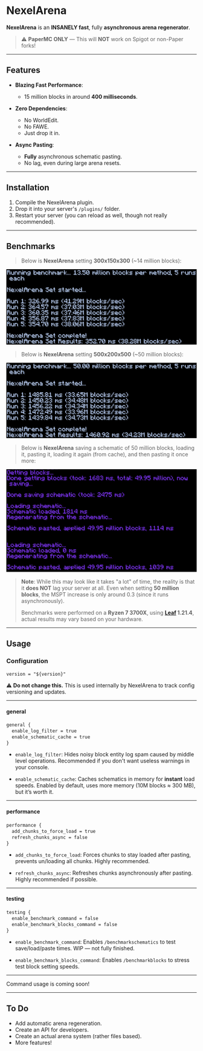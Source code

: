 # NexelArena

**NexelArena** is an **INSANELY fast**, fully **asynchronous arena regenerator**.

> ⚠ **PaperMC ONLY** — This will **NOT** work on Spigot or non-Paper forks!

---

## Features

- **Blazing Fast Performance**:
    - 15 million blocks in around **400 milliseconds**.

- **Zero Dependencies**:
    - No WorldEdit.
    - No FAWE.
    - Just drop it in.

- **Async Pasting**:
    - **Fully** asynchronous schematic pasting.
    - No lag, even during large arena resets.

---

## Installation

1. Compile the NexelArena plugin.
2. Drop it into your server's `/plugins/` folder.
3. Restart your server (you can reload as well, though not really recommended).

---

## Benchmarks

> Below is **NexelArena** setting **300x150x300** (\~14 million blocks):
>
![Benchmark 300x150x300](images/block_benchmark.png)

> Below is **NexelArena** setting **500x200x500** (\~50 million blocks):
>
![Benchmark 500x200x500](images/block_benchmark_2.png)

> Below is **NexelArena** saving a schematic of 50 million blocks, loading it, pasting it, loading
> it again (from cache), and then pasting it once more:
>
![Schematic Benchmark 50 Million Blocks](images/schematic_benchmark_1.png)

> **Note**: While this may look like it takes "a lot" of time, the reality is that it **does NOT** lag your server at
> all. Even when setting **50 million blocks**, the MSPT increase is only around 0.3 (since it runs
> asynchronously).
>
> Benchmarks were performed on a **Ryzen 7 3700X**, using **[Leaf](https://github.com/Winds-Studio/Leaf) 1.21.4**,
> actual results may vary based on your hardware.
---

## Usage

### Configuration

```hocon
version = "${version}"
```

⚠ **Do not change this.**
This is used internally by NexelArena to track config versioning and updates.

---

#### general

```hocon
general {
  enable_log_filter = true
  enable_schematic_cache = true
}
```

* `enable_log_filter`:
  Hides noisy block entity log spam caused by middle level operations.
  Recommended if you don't want useless warnings in your console.

* `enable_schematic_cache`:
  Caches schematics in memory for **instant** load speeds.
  Enabled by default, uses more memory (10M blocks ≈ 300 MB), but it’s worth it.

---

#### performance

```hocon
performance {
  add_chunks_to_force_load = true
  refresh_chunks_async = false
}
```

* `add_chunks_to_force_load`:
  Forces chunks to stay loaded after pasting, prevents un/loading all chunks.
  Highly recommended.

* `refresh_chunks_async`:
  Refreshes chunks asynchronously after pasting.
  Highly recommended if possible.

---

#### testing

```hocon
testing {
  enable_benchmark_command = false
  enable_benchmark_blocks_command = false
}
```

* `enable_benchmark_command`:
  Enables `/benchmarkschematics` to test save/load/paste times.
  WIP — not fully finished.

* `enable_benchmark_blocks_command`:
  Enables `/benchmarkblocks` to stress test block setting speeds.

---

Command usage is coming soon!

---

## To Do

- Add automatic arena regeneration.
- Create an API for developers.
- Create an actual arena system (rather files based).
- More features!